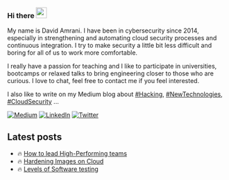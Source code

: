 ### Hi there <img src="https://media.giphy.com/media/hvRJCLFzcasrR4ia7z/giphy.gif" width="25px">

My name is David Amrani. I have been in cybersecurity since 2014,
especially in strengthening and automating cloud security processes
and continuous integration. I try to make security a little bit less
difficult and boring for all of us to work more comfortable.

I really have a passion for teaching and I like to participate in universities,
bootcamps or relaxed talks to bring engineering closer to those who are curious.
I love to chat, feel free to contact me if you feel interested.  

I also like to write on my Medium blog about 
[#Hacking](https://davidmoremad.medium.com/list/hacking-1a6c8e8ee8e8),
[#NewTechnologies](https://medium.com/@davidmoremad/list/new-technologies-484f37bcd41d),
[#CloudSecurity](https://davidmoremad.medium.com/list/cloud-security-bd7fb6a35f82) ...

<a href="https://medium.com/@davidmoremad" target="_blank"><img alt="Medium" src="https://img.shields.io/badge/medium-%2312100E.svg?&style=for-the-badge&logo=medium&logoColor=white" /></a>
<a href="https://www.linkedin.com/in/david-amrani" target="_blank"><img alt="LinkedIn" src="https://img.shields.io/badge/linkedin-%230077B5.svg?&style=for-the-badge&logo=linkedin&logoColor=white" /></a>
<a href="https://twitter.com/davidmoremad" target="_blank"><img alt="Twitter" src="https://img.shields.io/badge/twitter-%231DA1F2.svg?&style=for-the-badge&logo=twitter&logoColor=white" /></a>

</p>

## Latest posts

 - 🔥 [How to lead High-Performing teams](https://medium.com/geekculture/how-to-lead-high-performing-teams-96d415b1d920)
 - 🔥 [Hardening Images on Cloud](https://medium.com/swlh/hardening-images-on-cloud-b4269944ee6c?sk=e4b101a5a8aca61e825915c686eefbd7)
 - 🔥 [Levels of Software testing](https://medium.com/swlh/levels-of-software-testing-b943ce41a2c7?sk=2abeb1b32c6fbe26b23c8d7f300d1a37)<!-- BLOG-POST-LIST:START --><!-- BLOG-POST-LIST:END -->
